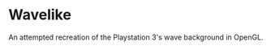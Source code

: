 Wavelike
================================================================================
An attempted recreation of the Playstation 3's wave background in OpenGL.

